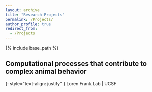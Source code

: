 ```yaml
---
layout: archive
title: "Research Projects"
permalink: /Projects/
author_profile: true
redirect_from:
  - /Projects
---
```


<head>
<style>
a.rec:link {
  color: #003CA4;
  background-color: transparent;
  text-decoration: underline;
  font-weight:bold;
}
a.rec:visited {
  color: #003CA4;
  background-color: transparent;
  text-decoration: underline;
  font-weight:bold;
}
</style>
</head>

{% include base_path %}

## Computational processes that contribute to complex animal behavior
{: style="text-align: justify" }
Loren Frank Lab | UCSF 
